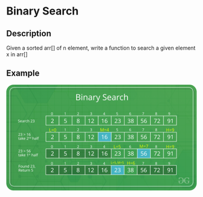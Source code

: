 # Binary Search

## Description

Given a sorted arr[] of n element, write a function to search a given element x in arr[]

## Example

![Alt text](Binary-Search.png "Image")
